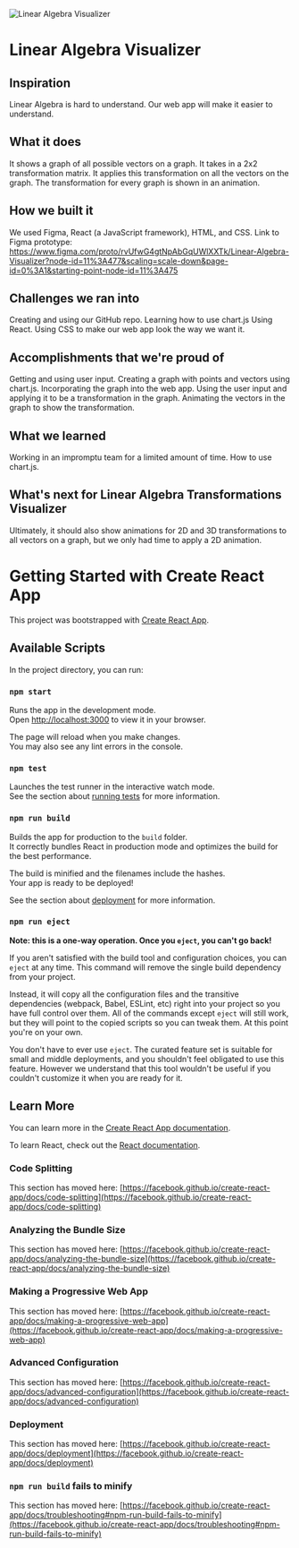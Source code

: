 ![Linear Algebra Visualizer](https://user-images.githubusercontent.com/89428635/221396365-dee296fc-1e76-4c0c-8ec0-3a6107227edd.gif)
# Linear Algebra Visualizer

## Inspiration
Linear Algebra is hard to understand. Our web app will make it easier to understand.

## What it does
It shows a graph of all possible vectors on a graph.
It takes in a 2x2 transformation matrix.
It applies this transformation on all the vectors on the graph. 
The transformation for every graph is shown in an animation.

## How we built it
We used Figma, React (a JavaScript framework), HTML, and CSS.
Link to Figma prototype: https://www.figma.com/proto/rvUfwG4gtNpAbGqUWlXXTk/Linear-Algebra-Visualizer?node-id=11%3A477&scaling=scale-down&page-id=0%3A1&starting-point-node-id=11%3A475 

## Challenges we ran into
Creating and using our GitHub repo.
Learning how to use chart.js
Using React.
Using CSS to make our web app look the way we want it.

## Accomplishments that we're proud of
Getting and using user input.
Creating a graph with points and vectors using chart.js.
Incorporating the graph into the web app.
Using the user input and applying it to be a transformation in the graph.
Animating the vectors in the graph to show the transformation.

## What we learned
Working in an impromptu team for a limited amount of time.
How to use chart.js.

## What's next for Linear Algebra Transformations Visualizer
Ultimately, it should also show animations for 2D and 3D transformations to all vectors on a graph, but we only had time to apply a 2D animation.


# Getting Started with Create React App

This project was bootstrapped with [Create React App](https://github.com/facebook/create-react-app).

## Available Scripts

In the project directory, you can run:

### `npm start`

Runs the app in the development mode.\
Open [http://localhost:3000](http://localhost:3000) to view it in your browser.

The page will reload when you make changes.\
You may also see any lint errors in the console.

### `npm test`

Launches the test runner in the interactive watch mode.\
See the section about [running tests](https://facebook.github.io/create-react-app/docs/running-tests) for more information.

### `npm run build`

Builds the app for production to the `build` folder.\
It correctly bundles React in production mode and optimizes the build for the best performance.

The build is minified and the filenames include the hashes.\
Your app is ready to be deployed!

See the section about [deployment](https://facebook.github.io/create-react-app/docs/deployment) for more information.

### `npm run eject`

**Note: this is a one-way operation. Once you `eject`, you can't go back!**

If you aren't satisfied with the build tool and configuration choices, you can `eject` at any time. This command will remove the single build dependency from your project.

Instead, it will copy all the configuration files and the transitive dependencies (webpack, Babel, ESLint, etc) right into your project so you have full control over them. All of the commands except `eject` will still work, but they will point to the copied scripts so you can tweak them. At this point you're on your own.

You don't have to ever use `eject`. The curated feature set is suitable for small and middle deployments, and you shouldn't feel obligated to use this feature. However we understand that this tool wouldn't be useful if you couldn't customize it when you are ready for it.

## Learn More

You can learn more in the [Create React App documentation](https://facebook.github.io/create-react-app/docs/getting-started).

To learn React, check out the [React documentation](https://reactjs.org/).

### Code Splitting

This section has moved here: [https://facebook.github.io/create-react-app/docs/code-splitting](https://facebook.github.io/create-react-app/docs/code-splitting)

### Analyzing the Bundle Size

This section has moved here: [https://facebook.github.io/create-react-app/docs/analyzing-the-bundle-size](https://facebook.github.io/create-react-app/docs/analyzing-the-bundle-size)

### Making a Progressive Web App

This section has moved here: [https://facebook.github.io/create-react-app/docs/making-a-progressive-web-app](https://facebook.github.io/create-react-app/docs/making-a-progressive-web-app)

### Advanced Configuration

This section has moved here: [https://facebook.github.io/create-react-app/docs/advanced-configuration](https://facebook.github.io/create-react-app/docs/advanced-configuration)

### Deployment

This section has moved here: [https://facebook.github.io/create-react-app/docs/deployment](https://facebook.github.io/create-react-app/docs/deployment)

### `npm run build` fails to minify

This section has moved here: [https://facebook.github.io/create-react-app/docs/troubleshooting#npm-run-build-fails-to-minify](https://facebook.github.io/create-react-app/docs/troubleshooting#npm-run-build-fails-to-minify)
